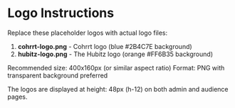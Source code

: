 # Logo Instructions

Replace these placeholder logos with actual logo files:

1. **cohrrt-logo.png** - Cohrrt logo (blue #2B4C7E background)
2. **hubitz-logo.png** - The Hubitz logo (orange #FF6B35 background)

Recommended size: 400x160px (or similar aspect ratio)
Format: PNG with transparent background preferred

The logos are displayed at height: 48px (h-12) on both admin and audience pages.
